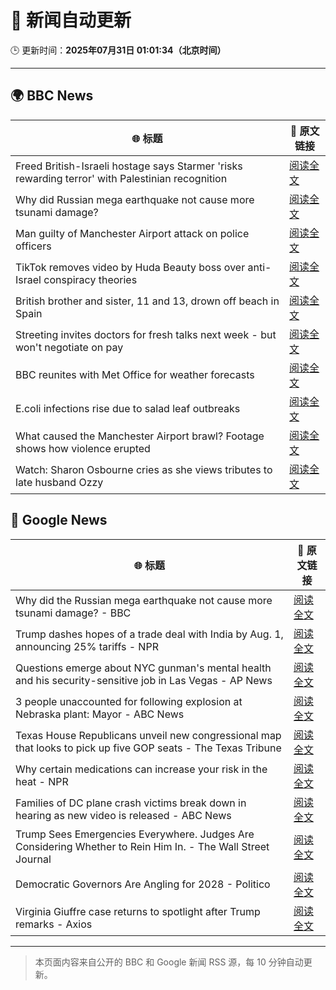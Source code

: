 # 🧠 新闻自动更新

🕒 更新时间：**2025年07月31日 01:01:34（北京时间）**

---

## 🌍 BBC News

| 🌐 标题 | 🔗 原文链接 |
|--------|-------------|
| Freed British-Israeli hostage says Starmer 'risks rewarding terror' with Palestinian recognition | [阅读全文](https://www.bbc.com/news/articles/c336e2ren2no?at_medium=RSS&at_campaign=rss) |
| Why did Russian mega earthquake not cause more tsunami damage? | [阅读全文](https://www.bbc.com/news/articles/c0l6pj7kjg7o?at_medium=RSS&at_campaign=rss) |
| Man guilty of Manchester Airport attack on police officers | [阅读全文](https://www.bbc.com/news/articles/c5y9y37eyddo?at_medium=RSS&at_campaign=rss) |
| TikTok removes video by Huda Beauty boss over anti-Israel conspiracy theories | [阅读全文](https://www.bbc.com/news/articles/c93d7qlp974o?at_medium=RSS&at_campaign=rss) |
| British brother and sister, 11 and 13, drown off beach in Spain | [阅读全文](https://www.bbc.com/news/articles/czjm7gv13g2o?at_medium=RSS&at_campaign=rss) |
| Streeting invites doctors for fresh talks next week - but won't negotiate on pay | [阅读全文](https://www.bbc.com/news/articles/cdrkdp3xy17o?at_medium=RSS&at_campaign=rss) |
| BBC reunites with Met Office for weather forecasts | [阅读全文](https://www.bbc.com/news/articles/crm4z8mple3o?at_medium=RSS&at_campaign=rss) |
| E.coli infections rise due to salad leaf outbreaks | [阅读全文](https://www.bbc.com/news/articles/cn72m1e3ylko?at_medium=RSS&at_campaign=rss) |
| What caused the Manchester Airport brawl? Footage shows how violence erupted | [阅读全文](https://www.bbc.com/news/articles/c1wpwy2rjd2o?at_medium=RSS&at_campaign=rss) |
| Watch: Sharon Osbourne cries as she views tributes to late husband Ozzy | [阅读全文](https://www.bbc.com/news/videos/cly6rp46l97o?at_medium=RSS&at_campaign=rss) |

## 📰 Google News

| 🌐 标题 | 🔗 原文链接 |
|--------|-------------|
| Why did the Russian mega earthquake not cause more tsunami damage? - BBC | [阅读全文](https://news.google.com/rss/articles/CBMiWkFVX3lxTE1CWE8xUnRwY3dTVEkzU20tdkR2M1FNLTI3WmhadDZuenRRMmg3UXZSd3o1MjhqQ0FWSy1lOWxaRmZ2bG9fWDA2SlRuQmtFWWVpSlhqcC1lNGY2Z9IBX0FVX3lxTE40TmVYSE5YYTljTjlGbUgyREZLVWRpZm9XN0tJbmdCOUhTVy1TUW9qdmM2MzdjeGk4U1ZuMWpxRE15XzFTbDhJSXMwZ2ZucE0zVkhqZ205cUh2ZDVrZDd3?oc=5) |
| Trump dashes hopes of a trade deal with India by Aug. 1, announcing 25% tariffs - NPR | [阅读全文](https://news.google.com/rss/articles/CBMieEFVX3lxTE9rbEhscnpDZGw3cWQ0MlE0RlJpMWRLZ0dXTHpRZDVqYjI0U0VYQzdISWhHN1N4Uy1pX2pjcUdTOVM2M1RkODFYNE5ON0RQcW04TGc5V3RhaVFRSmFTZWVlSDZqSzR0aW1UUGVnSzNtSUlKc0g4UXRZWg?oc=5) |
| Questions emerge about NYC gunman's mental health and his security-sensitive job in Las Vegas - AP News | [阅读全文](https://news.google.com/rss/articles/CBMijwFBVV95cUxOWDZHMFBTeXVjbVNSNUxNUTl0cDE5Qk5UQ3RkWEVnR1hjd0dHZVFKcFpUcDdUZ1dJOWczWEttNmxTSGtHVVVoVm5SMVdNdmJTZXRxZU9hc21BS01Kb19ORmhTNC1NS0JuNDFQbEhQRVA0dk5FbHNzUlU4R3RUeC0xMVVMUEtDWmtNOFhjbS16dw?oc=5) |
| 3 people unaccounted for following explosion at Nebraska plant: Mayor - ABC News | [阅读全文](https://news.google.com/rss/articles/CBMigwFBVV95cUxPQkhGam4tbmR1X3N1MHBOOUVNNmhXYjNONFdDWEU5MVZpWW9SNEhIeVphMklfOFFLbnNtS0JsUGptVEx2NmpVeEtrZVNPTVdkUDFYRHpGTFZwRWV6YndKWmQzUl8xTFl2aUN4NUxDUEYwbWdPS0FJUGtKb3FvV1hoOElQQdIBiAFBVV95cUxOS2U5bHBSR1dvZmR4Szh1ZUllTW1HMVBSRi1INFQwaG5nNVhuV1BNQU15ejZUTVE4VTFvQVowUjdtVGpwR3dOaEh0ejZUVzVXeUtBSUFDX0NhV0NRd2tXa3BWd1lJbnh6NHZUYVFEQ09YWTExZFFyWWU1TEFYNm9JM2RTd2s4T3px?oc=5) |
| Texas House Republicans unveil new congressional map that looks to pick up five GOP seats - The Texas Tribune | [阅读全文](https://news.google.com/rss/articles/CBMingFBVV95cUxPek9tU1A4LUNuZThXcGVqYjVYMkxReDFub3J6a0V1STRkRTQzUUZoRGZna0lnSlBSdm1uMkFLdEJWV1VmMTBUTWpIVjhJb29kLUhibThFVWk4Ukt2TWtvZnc0S2xhSjB5NjBnSFlONVV6eGZpTElGSVFwUWd2TjhrOXE5OWw3dVg5NEo0c1NuYlAyazY3VWhHQm82MVNSQQ?oc=5) |
| Why certain medications can increase your risk in the heat - NPR | [阅读全文](https://news.google.com/rss/articles/CBMigwFBVV95cUxQSTZUa19qaTc0cGNlVGozbkJnUUQwZ1p2RWdLcG5jLUlKQXBodEFEWFl5c0ZDZkJUM19hdDJnanhma2Z1Qk5iclA4SmdfbzV6V2VpUVczdTB1VXozUENDNUZ1R2w3dXJiTi1BZFQxcVpHWDFaMGZzdEhiZlJyQ2x6Uk9OWQ?oc=5) |
| Families of DC plane crash victims break down in hearing as new video is released - ABC News | [阅读全文](https://news.google.com/rss/articles/CBMimAFBVV95cUxPWUU2NEUyVzktOEx5UUdvZWpXSGpMUDFDUkljS3JXSGpwOWhzZjcwNGRRVGVQRVBFRmpsTFB2Ri11MHM4NlFwTndrYVlNMmxSQXpfbjkzRF9UNXZBLUtJMWpmbUR5Y2V3Y2E3R3lnRHd4SVJRSG9HNHZIMFNaZGZPR2RwbTJqTEhlUTE1bFRXQzdTWUpNakxKRw?oc=5) |
| Trump Sees Emergencies Everywhere. Judges Are Considering Whether to Rein Him In. - The Wall Street Journal | [阅读全文](https://news.google.com/rss/articles/CBMivAFBVV95cUxPbTRXTkFwZllPb0t2a19ra1Q4YVlhZjZDekt4UDFTbnd2MmctWi0zb1N1ZVdsbzkzdVFyMHRuWWxVdjJMcUkxOHFsRF9JaVJaa3g4blVGeVNvUHNrTGhJVTFRd1czWkM2YkdyZWRDVDRaY3VHSFVtc3JlQW0tZ1pEWTM1Vk95OU5jQzVjWF9wQzdTV3dKMEQ3QTc4QlFMYUxrUkVEV3dRVTRaY0JrQzJQa1R0UzhNTGRZLXZseQ?oc=5) |
| Democratic Governors Are Angling for 2028 - Politico | [阅读全文](https://news.google.com/rss/articles/CBMirAFBVV95cUxOM2VhZ1lEbENQcDBySm5vRndGSHU3dkswemVCSWs1Tk1pZDhjOTlMOXNOMjFsX3ZJQmFaMDRfR2swRWRUVGU1UkpKMFcyb3hZR09RbGpFRElvSFRaOW9QR3Q5aTRSd05OZDFaY2pyRVVfUE1HWm5LQ094enZ1RFRMUUYtaExJd3JqREI0QXNudDJfSUMxemxxU00tUzVnSEs3aTVZMFFRVnhhTXNf?oc=5) |
| Virginia Giuffre case returns to spotlight after Trump remarks - Axios | [阅读全文](https://news.google.com/rss/articles/CBMie0FVX3lxTE1LclRVdUtvclU3M2pyb29nTUY4UDFLQi12NFBDdkVReHoyUGtUTHpWR2VHcEw2MHp0Zm1TUS1QUVNvcnNLdjA2VHJEczlVQmZCZFhPb3hORDU1Nnc2MXYzVmR0QWZ1VzdIaHJLNUF5cmQwS3M2YmNtWTJGQQ?oc=5) |

---
> 本页面内容来自公开的 BBC 和 Google 新闻 RSS 源，每 10 分钟自动更新。